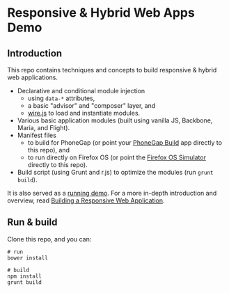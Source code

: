 # Responsive & Hybrid Web Apps Demo

## Introduction

This repo contains techniques and concepts to build responsive & hybrid web applications.

* Declarative and conditional module injection
    * using `data-*` attributes,
    * a basic "advisor" and "composer" layer, and
    * [wire.js](https://github.com/cujojs/wire) to load and instantiate modules.
* Various basic application modules (built using vanilla JS, Backbone, Maria, and Flight).
* Manifest files
    * to build for PhoneGap (or point your [PhoneGap Build](https://build.phonegap.com) app directly to this repo), and
    * to run directly on Firefox OS (or point the [Firefox OS Simulator](https://marketplace.firefox.com/developers/docs/firefox_os_simulator) directly to this repo).
* Build script (using Grunt and r.js) to optimize the modules (run `grunt build`).

It is also served as a [running demo](http://webpro.github.io/responsive-web-apps/). For a more in-depth introduction and overview, read [Building a Responsive Web Application](http://mobile.smashingmagazine.com/2013/06/12/building-a-responsive-web-application/).

## Run & build

Clone this repo, and you can:

    # run
    bower install

    # build
    npm install
    grunt build
